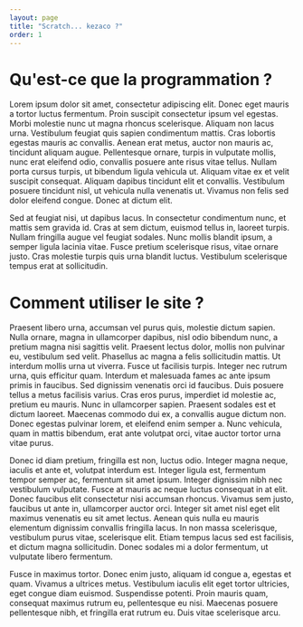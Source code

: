 ```yaml
---
layout: page
title: "Scratch... kezaco ?"
order: 1
---
```



# Qu'est-ce que la programmation ?

Lorem ipsum dolor sit amet, consectetur adipiscing elit. Donec eget mauris a tortor luctus fermentum. Proin suscipit consectetur ipsum vel egestas. Morbi molestie nunc ut magna rhoncus scelerisque. Aliquam non lacus urna. Vestibulum feugiat quis sapien condimentum mattis. Cras lobortis egestas mauris ac convallis. Aenean erat metus, auctor non mauris ac, tincidunt aliquam augue. Pellentesque ornare, turpis in vulputate mollis, nunc erat eleifend odio, convallis posuere ante risus vitae tellus. Nullam porta cursus turpis, ut bibendum ligula vehicula ut. Aliquam vitae ex et velit suscipit consequat. Aliquam dapibus tincidunt elit et convallis. Vestibulum posuere tincidunt nisl, ut vehicula nulla venenatis ut. Vivamus non felis sed dolor eleifend congue. Donec at dictum elit.

Sed at feugiat nisi, ut dapibus lacus. In consectetur condimentum nunc, et mattis sem gravida id. Cras at sem dictum, euismod tellus in, laoreet turpis. Nullam fringilla augue vel feugiat sodales. Nunc mollis blandit ipsum, a semper ligula lacinia vitae. Fusce pretium scelerisque risus, vitae ornare justo. Cras molestie turpis quis urna blandit luctus. Vestibulum scelerisque tempus erat at sollicitudin.

# Comment utiliser le site ?

Praesent libero urna, accumsan vel purus quis, molestie dictum sapien. Nulla ornare, magna in ullamcorper dapibus, nisl odio bibendum nunc, a pretium magna nisi sagittis velit. Praesent lectus dolor, mollis non pulvinar eu, vestibulum sed velit. Phasellus ac magna a felis sollicitudin mattis. Ut interdum mollis urna ut viverra. Fusce ut facilisis turpis. Integer nec rutrum urna, quis efficitur quam. Interdum et malesuada fames ac ante ipsum primis in faucibus. Sed dignissim venenatis orci id faucibus. Duis posuere tellus a metus facilisis varius. Cras eros purus, imperdiet id molestie ac, pretium eu mauris. Nunc in ullamcorper sapien. Praesent sodales est et dictum laoreet. Maecenas commodo dui ex, a convallis augue dictum non. Donec egestas pulvinar lorem, et eleifend enim semper a. Nunc vehicula, quam in mattis bibendum, erat ante volutpat orci, vitae auctor tortor urna vitae purus.

Donec id diam pretium, fringilla est non, luctus odio. Integer magna neque, iaculis et ante et, volutpat interdum est. Integer ligula est, fermentum tempor semper ac, fermentum sit amet ipsum. Integer dignissim nibh nec vestibulum vulputate. Fusce at mauris ac neque luctus consequat in at elit. Donec faucibus elit consectetur nisi accumsan rhoncus. Vivamus sem justo, faucibus ut ante in, ullamcorper auctor orci. Integer sit amet nisl eget elit maximus venenatis eu sit amet lectus. Aenean quis nulla eu mauris elementum dignissim convallis fringilla lacus. In non massa scelerisque, vestibulum purus vitae, scelerisque elit. Etiam tempus lacus sed est facilisis, et dictum magna sollicitudin. Donec sodales mi a dolor fermentum, ut vulputate libero fermentum.

Fusce in maximus tortor. Donec enim justo, aliquam id congue a, egestas et quam. Vivamus a ultrices metus. Vestibulum iaculis elit eget tortor ultricies, eget congue diam euismod. Suspendisse potenti. Proin mauris quam, consequat maximus rutrum eu, pellentesque eu nisi. Maecenas posuere pellentesque nibh, et fringilla erat rutrum eu. Duis vitae scelerisque arcu.
